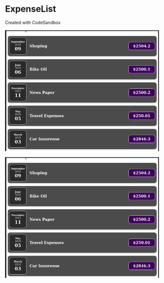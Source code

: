 # ExpenseList
Created with CodeSandbox
 <br><br>
[![MasterHead](try.png)]()
 <br><br>
[![MasterHead](try1.png)]()
 <br><br> 
